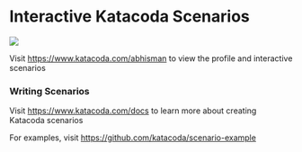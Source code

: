 # Interactive Katacoda Scenarios

[![](http://shields.katacoda.com/katacoda/abhisman/count.svg)](https://www.katacoda.com/abhisman "Get your profile on Katacoda.com")

Visit https://www.katacoda.com/abhisman to view the profile and interactive scenarios

### Writing Scenarios
Visit https://www.katacoda.com/docs to learn more about creating Katacoda scenarios

For examples, visit https://github.com/katacoda/scenario-example
